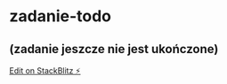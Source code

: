 # zadanie-todo

## (zadanie jeszcze nie jest ukończone)

[Edit on StackBlitz ⚡️](https://stackblitz.com/edit/stackblitz-starters-cginky)

